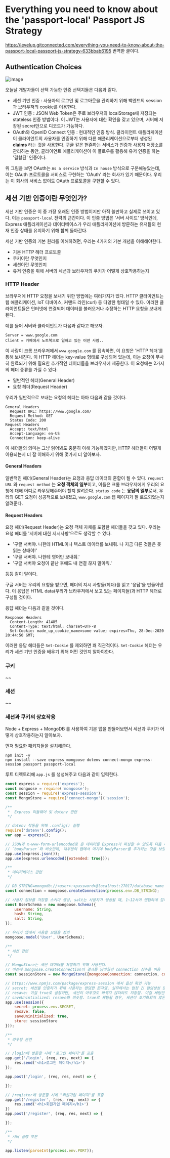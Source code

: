# Everything you need to know about the 'passport-local' Passport JS Strategy

https://levelup.gitconnected.com/everything-you-need-to-know-about-the-passport-local-passport-js-strategy-633bbab6195 번역한 글이다.

## Authentication Choices

![image](https://user-images.githubusercontent.com/67703882/222881420-045631d9-e480-4c36-a8de-860c25468f49.png)

오늘날 개발자들이 선택 가능한 인증 선택지들은 다음과 같다.

- 세션 기반 인증 : 사용자의 로그인 및 로그아웃을 관리하기 위해 백엔드의 session과 브라우저의 cookie를 이용한다.
- JWT 인증 : JSON Web Token은 주로 브라우저의 localStorage에 저장되는 stateless 인증 방법이다. 이 JWT는 사용자에 대한 확인을 갖고 있으며, 서버에 저장된 secret만으로 디코드가 가능하다.
- OAuth와 OpenID Connect 인증 : 현대적인 인증 방식. 클라이언트 애플리케이션이 클라이언트의 사용자를 인증하기 위해 다른 애플리케이션으로부터 생성된 **claims** 라는 것을 사용한다. 구글 같은 현존하는 서비스가 인증과 사용자 저장소를 관리하는 동안, 클라이언트 애플리케이션이 이 플로우를 활용해 유저 인증을 하는 '결합된' 인증이다. 

위 그림을 보면 OAuth는 `As a service` 방식과 `In house` 방식으로 구분해놓았는데, 이는 OAuth 프로토콜을 서비스로 구현하는 'OAuth' 라는 회사가 있기 때문이다. 우리는 이 회사의 서비스 없이도 OAuth 프로토콜을 구현할 수 있다. 

## 세션 기반 인증이란 무엇인가?

세션 기반 인증은 이 중 가장 오래된 인증 방법이지만 아직 쓸만하고 실제로 쓰이고 있다. 이는 `passport-local`  전략의 근간이다. 이 인증 방법은 '서버 사이드' 방식인데, Express 애플리케이션과 데이터베이스가 우리 애플리케이션에 방문하는 유저들의 현재 인증 상태를 유지하기 위해 함께 돌아간다. 

세션 기반 인증의 기본 원리를 이해하려면, 우리는 4가지의 기본 개념을 이해해야한다.

- 기본 HTTP 헤더 프로토콜
- 쿠키이란 무엇인지
- 세션이란 무엇인지
- 유저 인증을 위해 서버의 세션과 브라우저의 쿠키가 어떻게 상호작용하는지

### HTTP Header

브라우저에 HTTP 요청을 보내기 위한 방법에는 여러가지가 있다. HTTP 클라이언트는 웹 애플리케이션, IoT 디바이스, 커맨드 라인(curl) 등 다양한 형태일 수 있다. 이러한 클라이언트들은 인터넷에 연결되어 데이터를 불러오거나 수정하는 HTTP 요청을 보내게 된다.

예를 들어 서버와 클라이언트가 다음과 같다고 해보자.

```
Server = www.google.com
Client = 카페에서 노트북으로 일하고 있는 어떤 사람..
```

이 사람이 크롬 브라우저에서 `www.google.com` 를 접속하면, 이 요청은 'HTTP 헤더'를 통해 보내진다. 이 HTTP 헤더는 key-value 형태로 구성되어 있는데, 이는 요청이 무사히 완료되기 위해 필요한 추가적인 데이터들을 브라우저에 제공한다. 이 요청에는 2가지의 헤더 종류를 가질 수 있다.

- 일반적인 헤더(General Header)
- 요청 헤더(Request Header)

우리가 일반적으로 보내는 요청의 헤더는 아마 다음과 같을 것이다.

```
General Headers
  Request URL: https://www.google.com/
  Request Method: GET
  Status Code: 200
Request Headers
  Accept: text/html
  Accept-Language: en-US
  Connection: keep-alive
```

이 헤더들의 의미는 그냥 읽어봐도 충분히 이해 가능하겠지만,  HTTP 헤더들이 어떻게 이용되는지 더 잘 이해하기 위해 몇가지 더 알아보자. 

#### General Headers

일반적인 헤더(General Header)는 요청과 응답 데이터의 혼합이 될 수 있다. `request URL` 와 `request method` 는 **요청 객체의 일부**이고, 이들은 크롬 브라우저에게 우리의 요청에 대해 어디로 라우팅해주어야 할지 알려준다. `status code` 는 **응답의 일부**로서, 우리의 GET 요청이 성공적으로 보내졌고, `www.google.com` 웹 페이지가 잘 로드되었는지 알려준다.

#### Request Headers

요청 헤더(Request Header)는 요청 객체 자체를 포함한 헤더들을 갖고 있다. 우리는 요청 헤더를 '서버에 대한 지시사항'으로도 생각할 수 있다.

- '구글 서버야. 나한테 HTML이나 텍스트 데이터를 보내줘. 나 지금 다른 것들은 못 읽는 상태야!'
- '구글 서버야. 나한테 영어만 보내줘.'
- '구글 서버야 요청이 끝난 후에도 내 연결 끊지 말아줘.'

등등 같이 말이다.

구글 서버는 우리의 요청을 받으면, 헤더의 지시 사항들(헤더)를 읽고 '응답'을 만들어낸다. 이 응답은 HTML data(우리가 브라우저에서 보고 있는 페이지들)과 HTTP 헤더로 구성될 것이다.

응답 헤더는 다음과 같을 것이다.

```
Response Headers
  Content-Length: 41485
  Content-Type: text/html; charset=UTF-8
  Set-Cookie: made_up_cookie_name=some value; expires=Thu, 28-Dec-2020 20:44:50 GMT;
```

이러한 응답 헤더들은 `Set-Cookie` 를 제외하면 꽤 직관적이다. `Set-Cookie` 헤더는 우리가 세션 기반 인증을 배우기 위해 어떤 것인지 알아야한다. 

### 쿠키

~~

### 세션

~~

### 세션과 쿠키의 상호작용

Node + Express + MongoDB 를 사용하여 기본 앱을 만들어보면서 세션과 쿠키가 어떻게 상호작용하는지 알아보자.

먼저 필요한 패키지들을 설치해준다.

```
npm init -y
npm install --save express mongoose dotenv connect-mongo express-session passport passport-local
```

루트 디렉토리에 `app.js` 를 생성해주고 다음과 같이 입력한다.

```js
const express = require('express');
const mongoose = require('mongoose');
const session = require('express-session');
const MongoStore = require('connect-mongo')('session');

/**
 *  Express 미들웨어 및 dotenv 관련
 */

// dotenv 작동을 위해 .config() 실행
require('dotenv').config();
var app = express();

// JSON과 x-www-form-urlencoded로 온 데이터를 Express가 파싱할 수 있도록 다음 미들웨어를 추가해준다.
// `bodyParser`와 비슷한데, 대부분의 앱에서 여기에 bodyParser를 추가하는 것을 보았을 것이다.
app.use(express.json());
app.use(express.urlencoded({extended: true}));

/**
 * 데이터베이스 관련
 */

// DB_STRING=mongodb://<user>:<password>@localhost:27017/database_name
const connection = mongoose.createConnection(process.env.DB_STRING);

// 사용자 정보를 저장할 스키마 생성, salt는 사용자가 생성될 때, 1~12사이 랜덤하게 집어넣는다.
const UserSchema = new mongoose.Schema({
    username: String,
    hash: String,
    salt: String,
});

// 우리가 앱에서 사용할 모델을 정의
mongoose.model('User', UserSchema);

/**
 * 세션 관련
 */

// MongoStore는 세션 데이터를 저장하기 위해 사용된다.
// 이전에 mongoose.createConnection의 결과를 담아뒀던 connection 상수를 이용
const sessionStore = new MongoStore({mongooseConnection: connection, collection: 'sessions'})

// https://www.npmjs.com/package/express-session 에서 옵션 확인 가능
// secret: 세션을 인증하기 위해 사용하는 랜덤한 문자열, 실무에서는 엄청 긴 랜덤생성 문자열을 씀
// resave: 이걸 true로 설정하면, 세션이 아무것도 바뀌지 않더라도 저장함. 이걸 세팅안해도 앱은 돌지만, 터미널에서 경고 메세지가 송출됨
// saveUnintialized: resave와 비슷함. true로 세팅될 경우, 세션이 초기화되지 않은 경우에도 세션이 강제로 저장됨.
app.use(session({
    secret: process.env.SECRET,
    resave: false,
    saveUninitialized: true,
    store: sessionStore
}));

/**
 * 라우팅 관련
 */

// /login에 방문할 시에 "로그인 페이지"를 표출
app.get('/login', (req, res, next) => {
    res.send('<h1>로그인 페이지</h1>')
});

app.post('/login', (req, res, next) => {

});

// /register에 방문할 시에 "회원가입 페이지"를 표출
app.get('/register', (res, req, next) => {
    res.send('<h1>회원가입 페이지</h1>')
})
app.post('/register', (req, res, next) => {

});

/**
 * 서버 실행 부분
 */

app.listen(parseInt(process.env.PORT));
```

